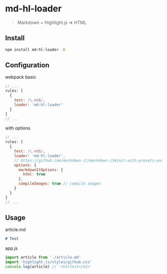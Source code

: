 # md-hl-loader

> Markdown + Highlight.js => HTML

## Install

```bash
npm install md-hl-loader -D
```

## Configuration

webpack basic

```js
// ...
rules: [
  {
    test: /\.md$/,
    loader: 'md-hl-loader'
  }
]
// ...
```

with options

```js
// ...
rules: [
  {
    test: /\.md$/,
    loader: 'md-hl-loader',
    // https://github.com/markdown-it/markdown-it#init-with-presets-and-options
    options: {
      markdownItOptions: {
        html: true
      },
      compileImages: true // compile images
    }
  }
]
// ...
```

## Usage

article.md

```md
# Test
```

app.js

```js
import article from './article.md'
import 'highlight.js/styles/github.css'
console.log(article) // '<h1>Test</h1>'
```
